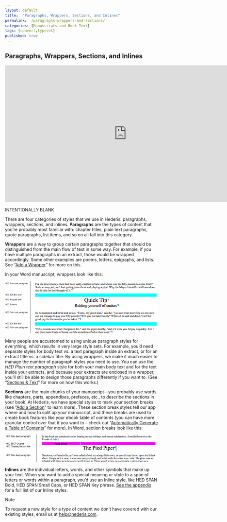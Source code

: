 ```yaml
---
layout: default
title:  "Paragraphs, Wrappers, Sections, and Inlines"
permalink:  /paragraphs-wrappers-and-sections/
categories: [Manuscripts and Book Text]
tags: [convert,typeset]
published: true
---
```


<section data-type="chapter" class="hsecchapter" data-hederis-type="hsecchapter" id="paragraphs-wrappers-and-sections" data-pi-attrs="id: paragraphs-wrappers-and-sections; data-tags: convert,typeset;" role="doc-chapter" data-tags="convert,typeset" data-author-name=" " data-book-title=" " title="Paragraphs, Wrappers, Sections, and Inlines"><h1 data-hederis-type="hblkchaptitle" class="hblkchaptitle" id="pRp73V1cK">Paragraphs, Wrappers, Sections, and Inlines</h1><iframe width="800" height="450" src="https://www.youtube.com/embed/vAIajtvdjKM" frameborder="0" allow="accelerometer;encrypted-media;gyroscope;picture-in-picture" allowfullscreen="" id="ptGKYNAZP"></iframe><p data-embedded-html="true" id="pgvzFh6Jm">INTENTIONALLY BLANK</p><p class="hblkp" data-hederis-type="hblkp" id="pJ2xg0w3b">There are four categories of styles that we use in Hederis: paragraphs, wrappers, sections, and inlines. <strong class="hspanstrong" data-hederis-type="hspanstrong" id="p4fLFLssa">Paragraphs</strong> are the types of content that you&#8217;re probably most familiar with: chapter titles, plain text paragraphs, quote paragraphs, list items, and so on all fall into this category.</p><p class="hblkp" data-hederis-type="hblkp" id="prPlzBQqL"><strong class="hspanstrong" data-hederis-type="hspanstrong" id="pCSzjiLst">Wrappers</strong> are a way to group certain paragraphs together that should be distinguished from the main flow of text in some way. For example, if you have multiple paragraphs in an extract, those would be wrapped accordingly. Some other examples are poems, letters, epigraphs, and lists. See &#8220;<a href="{% post_url 2020-08-25-15-AddaWrapper %}" data-hederis-type="hspana" id="pCLS7uYQQ"><span class="Hyperlink" data-hederis-type="hspnspan" id="phMXm7kEs">Add a Wrapper</span></a>&#8221; for more on this.</p><p class="hblkp" data-hederis-type="hblkp" id="pI5hOtgta">In your Word manuscript, wrappers look like this:</p><img data-hederis-type="hblkimg" class="hblkimg" id="pvsQZuvWi" src="/images/wrapper1.png" data-img-src="wrapper1.png"/><p class="hblkp" data-hederis-type="hblkp" id="pJN1Sz839">Many people are accustomed to using unique paragraph styles for everything, which results in very large style sets. For example, you&#8217;d need separate styles for body text vs. a text paragraph inside an extract, or for an extract title vs. a sidebar title. By using wrappers, we make it much easier to manage the number of paragraph styles you need to use. You can use the <em class="hspanem" data-hederis-type="hspanem" id="pejj6NsvG">HED Plain text paragraph</em> style for both your main body text and for the text inside your extracts, and because your extracts are enclosed in a wrapper, you&#8217;ll still be able to design those paragraphs differently if you want to. (See &#8220;<a href="{% post_url 2020-08-25-28-SectionsText %}" data-hederis-type="hspana" id="pvu5QjlPY"><span class="Hyperlink" data-hederis-type="hspnspan" id="pBC1YX2lY">Sections &amp; Text</span></a>&#8221; for more on how this works.)</p><p class="hblkp" data-hederis-type="hblkp" id="piHHPvDdU"><strong class="hspanstrong" data-hederis-type="hspanstrong" id="pqES8jAob">Sections</strong> are the main chunks of your manuscript&#8212;you probably use words like chapters, parts, appendixes, prefaces, etc., to describe the sections in your book. At Hederis, we have special styles to mark your section breaks (see &#8220;<a href="{% post_url 2020-08-25-16-AddaSection %}" data-hederis-type="hspana" id="pFOFI8ysV"><span class="Hyperlink" data-hederis-type="hspnspan" id="p1rCaSWp7">Add a Section</span></a>&#8221; to learn more). These section break styles tell our app where and how to split up your manuscript, and these breaks are used to create book features like your ebook table of contents (you can have more granular control over that if you want to &#8211; check out &#8220;<a href="{% post_url 2020-08-25-18-AutomaticallyGenerateaTableofContents %}" data-hederis-type="hspana" id="pXJn08Pf0"><span class="Hyperlink" data-hederis-type="hspnspan" id="p0CSHZfq4">Automatically Generate a Table of Contents</span></a>&#8221; for more). In Word, section breaks look like this:</p><img data-hederis-type="hblkimg" class="hblkimg" id="pQkm4mJpS" src="/images/sectbr.png" data-img-src="sectbr.png"/><p class="hblkp" data-hederis-type="hblkp" id="pbTRNEeLA"><strong class="hspanstrong" data-hederis-type="hspanstrong" id="pkwhPwGB3">Inlines</strong> are the individual letters, words, and other symbols that make up your text. When you want to add a special meaning or style to a span of letters or words within a paragraph, you&#8217;d use an Inline style, like HED SPAN Bold, HED SPAN Small Caps, or HED SPAN Key phrase. <a href="{% post_url 2020-08-25-72-ListofHederisWordStyles %}" data-hederis-type="hspana" id="ps6BJAbA2"><span class="Hyperlink" data-hederis-type="hspnspan" id="pIAWPm36H">See the appendix</span></a> for a full list of our Inline styles.</p><aside class="hwprbox box" data-hederis-type="hwprbox" id="pxyzE7enU" data-type="sidebar"><p class="hblktype" data-hederis-type="hblktype" id="pHbxiHl64">Note</p><p class="hblkp" data-hederis-type="hblkp" id="pSmiURH7j">To request a new style for a type of content we don&#8217;t have covered with our existing styles, email us at <a href="mailto:help@hederis.com" data-hederis-type="hspana" id="pufarhMxc"><span class="Hyperlink" data-hederis-type="hspnspan" id="pitlwkz1V">help@hederis.com</span></a>.</p></aside></section>